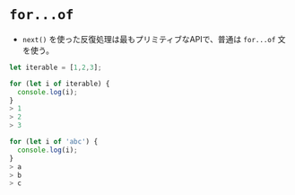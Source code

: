 # `for...of`

- `next()` を使った反復処理は最もプリミティブなAPIで、普通は `for...of` 文を使う。

```js
let iterable = [1,2,3];

for (let i of iterable) {
  console.log(i);
}
> 1
> 2
> 3
```

```js
for (let i of 'abc') {
  console.log(i);
}
> a
> b
> c
```
